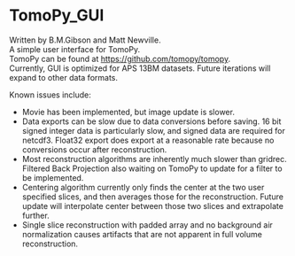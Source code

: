 # TomoPy_GUI
Written by B.M.Gibson and Matt Newville.  
A simple user interface for TomoPy.  
TomoPy can be found at https://github.com/tomopy/tomopy.  
Currently, GUI is optimized for APS 13BM datasets. Future iterations will expand to other data formats.

Known issues include: 
- Movie has been implemented, but image update is slower.
- Data exports can be slow due to data conversions before saving. 16 bit signed integer data is particularly slow, and signed data are required for netcdf3. Float32 export does export at a reasonable rate because no conversions occur after reconstruction.
- Most reconstruction algorithms are inherently much slower than gridrec. Filtered Back Projection also waiting on TomoPy to update for a filter to be implemented.
- Centering algorithm currently only finds the center at the two user specified slices, and then averages those for the reconstruction. Future update will interpolate center between those two slices and extrapolate further.
- Single slice reconstruction with padded array and no background air normalization causes artifacts that are not apparent in full volume reconstruction.
